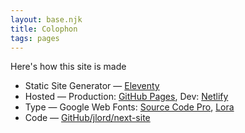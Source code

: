 ```yaml
---
layout: base.njk
title: Colophon
tags: pages
---
```


Here's how this site is made

- Static Site Generator — [Eleventy](https://www.11ty.dev)
- Hosted — Production: [GitHub Pages](https://pages.github.com), Dev: [Netlify](https://www.netlify.com)
- Type — Google Web Fonts: [Source Code Pro](https://fonts.google.com/specimen/Source+Sans+Pro), [Lora](https://fonts.google.com/specimen/Lora)  
- Code — [GitHub/jlord/next-site](https://github.com/jlord/jlord.github.io)

<!-- TODO: Link to old site -->
